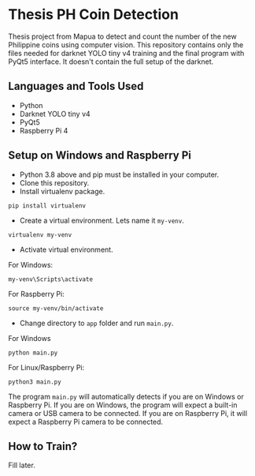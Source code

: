 # Thesis PH Coin Detection

Thesis project from Mapua to detect and count the number of the new Philippine coins using computer vision. This repository contains only the files needed for darknet YOLO tiny v4 training and the final program with PyQt5 interface. It doesn't contain the full setup of the darknet.

## Languages and Tools Used

- Python
- Darknet YOLO tiny v4
- PyQt5
- Raspberry Pi 4

## Setup on Windows and Raspberry Pi

- Python 3.8 above and pip must be installed in your computer.
- Clone this repository.
- Install virtualenv package.

```
pip install virtualenv
```

- Create a virtual environment. Lets name it `my-venv`.

```
virtualenv my-venv
```

- Activate virtual environment.

For Windows:

```
my-venv\Scripts\activate
```

For Raspberry Pi:

```
source my-venv/bin/activate
```

- Change directory to `app` folder and run `main.py`.

For Windows

```
python main.py
```

For Linux/Raspberry Pi:

```
python3 main.py
```

The program `main.py` will automatically detects if you are on Windows or Raspberry Pi. If you are on Windows, the program will expect a built-in camera or USB camera to be connected. If you are on Raspberry Pi, it will expect a Raspberry Pi camera to be connected.

## How to Train?

Fill later.

